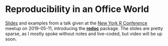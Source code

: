 # Reproducibility in an Office World

[Slides](2019-05-11-rstatsnyc-redoc-talk.pdf) and examples from a talk given at the [New York R Conference](http://rstats.nyc/) meetup on 2019-05-11, introducing the [**redoc**](https://noamross.github.io/redoc/) package.  The slides are pretty
sparse, as I mostly spoke without notes and live-coded, but video will be up
soon.

